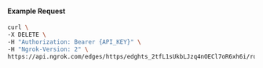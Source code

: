 <!-- Code generated for API Clients. DO NOT EDIT. -->

#### Example Request

```bash
curl \
-X DELETE \
-H "Authorization: Bearer {API_KEY}" \
-H "Ngrok-Version: 2" \
https://api.ngrok.com/edges/https/edghts_2tfL1sUkbLJzq4nOECl7oR6xh6i/routes/edghtsrt_2tfL1pd3GB41NDIyfYgAwpjB7tR
```
